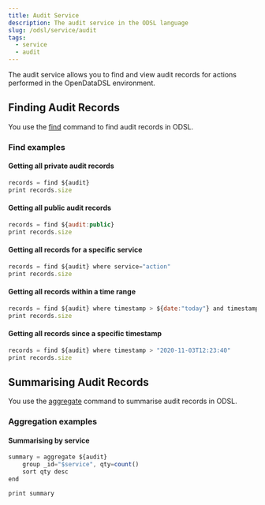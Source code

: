 ```yaml
---
title: Audit Service
description: The audit service in the ODSL language
slug: /odsl/service/audit
tags:
  - service
  - audit
---
```

The audit service allows you to find and view audit records for actions performed in the OpenDataDSL environment.

## Finding Audit Records
You use the [find](/docs/odsl/command/data-management#find) command to find audit records in ODSL.

### Find examples
#### Getting all private audit records

```js
records = find ${audit}
print records.size
```

#### Getting all public audit records

```js
records = find ${audit:public}
print records.size
```

#### Getting all records for a specific service

```js
records = find ${audit} where service="action"
print records.size
```

#### Getting all records within a time range

```js
records = find ${audit} where timestamp > ${date:"today"} and timestamp < ${date:"tomorrow"}
print records.size
```

#### Getting all records since a specific timestamp

```js
records = find ${audit} where timestamp > "2020-11-03T12:23:40"
print records.size
```

## Summarising Audit Records

You use the [aggregate](/docs/odsl/command/structured#aggregate) command to summarise audit records in ODSL.

### Aggregation examples

#### Summarising by service

```js
summary = aggregate ${audit}
    group _id="$service", qty=count()
    sort qty desc
end

print summary
```